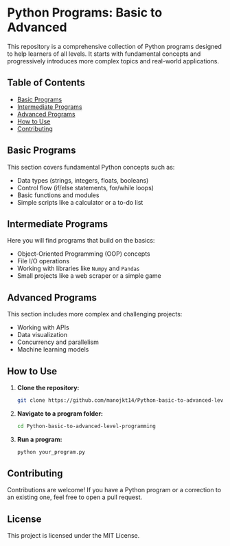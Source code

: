 # Python Programs: Basic to Advanced

This repository is a comprehensive collection of Python programs designed to help learners of all levels. It starts with fundamental concepts and progressively introduces more complex topics and real-world applications.

## Table of Contents
- [Basic Programs](#basic-programs)
- [Intermediate Programs](#intermediate-programs)
- [Advanced Programs](#advanced-programs)
- [How to Use](#how-to-use)
- [Contributing](#contributing)

## Basic Programs
This section covers fundamental Python concepts such as:
- Data types (strings, integers, floats, booleans)
- Control flow (if/else statements, for/while loops)
- Basic functions and modules
- Simple scripts like a calculator or a to-do list

## Intermediate Programs
Here you will find programs that build on the basics:
- Object-Oriented Programming (OOP) concepts
- File I/O operations
- Working with libraries like `Numpy` and `Pandas`
- Small projects like a web scraper or a simple game

## Advanced Programs
This section includes more complex and challenging projects:
- Working with APIs
- Data visualization
- Concurrency and parallelism
- Machine learning models

## How to Use
1.  **Clone the repository:**
    ```bash
    git clone https://github.com/manojkt14/Python-basic-to-advanced-level-programming
    ```
2.  **Navigate to a program folder:**
    ```bash
    cd Python-basic-to-advanced-level-programming
    ```
3.  **Run a program:**
    ```bash
    python your_program.py
    ```
## Contributing
Contributions are welcome! If you have a Python program or a correction to an existing one, feel free to open a pull request.

## License
This project is licensed under the MIT License.
